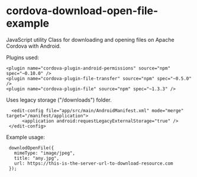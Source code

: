 # cordova-download-open-file-example

JavaScript utility Class for downloading and opening files on Apache Cordova with Android.

Plugins used:
```
<plugin name="cordova-plugin-android-permissions" source="npm" spec="~0.10.0" />
<plugin name="cordova-plugin-file-transfer" source="npm" spec="~0.5.0" />
<plugin name="cordova-plugin-file" source="npm" spec="~1.3.3" />
```

Uses legacy storage ("/downloads") folder.
```
  <edit-config file="app/src/main/AndroidManifest.xml" mode="merge" target="/manifest/application">
      <application android:requestLegacyExternalStorage="true" />
 </edit-config>
 ```

Example usage: 
 ```
  downlodOpenFile({
    mimeType: "image/jpeg",
    title: "any.jpg",
    url: https://this-is-the-server-url-to-download-resource.com
  });
   ```

